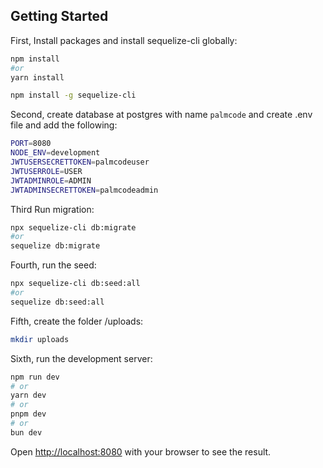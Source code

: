## Getting Started

First, Install packages and install sequelize-cli globally:
```bash
npm install
#or
yarn install

npm install -g sequelize-cli
```

Second, create database at postgres with name `palmcode` and create .env file and add the following:
```bash
PORT=8080
NODE_ENV=development
JWTUSERSECRETTOKEN=palmcodeuser
JWTUSERROLE=USER
JWTADMINROLE=ADMIN
JWTADMINSECRETTOKEN=palmcodeadmin
```

Third Run migration:
```bash
npx sequelize-cli db:migrate
#or
sequelize db:migrate
```

Fourth, run the seed:
```bash
npx sequelize-cli db:seed:all
#or
sequelize db:seed:all
```

Fifth, create the folder /uploads:
```bash
mkdir uploads
```

Sixth, run the development server:
```bash
npm run dev
# or
yarn dev
# or
pnpm dev
# or
bun dev
```

Open [http://localhost:8080](http://localhost:3000) with your browser to see the result.

